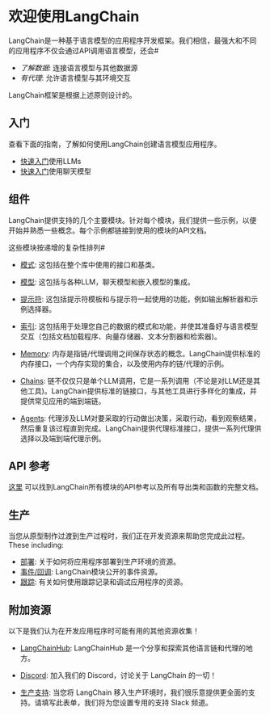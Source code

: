# 欢迎使用LangChain


LangChain是一种基于语言模型的应用程序开发框架。我们相信，最强大和不同的应用程序不仅会通过API调用语言模型，还会#


- _了解数据_: 连接语言模型与其他数据源
- _有代理_: 允许语言模型与其环境交互


LangChain框架是根据上述原则设计的。


## 入门


查看下面的指南，了解如何使用LangChain创建语言模型应用程序。


- [快速入门](./getting-started/guide-llm.mdx)使用LLMs
- [快速入门](./getting-started/guide-chat.mdx)使用聊天模型


## 组件


LangChain提供支持的几个主要模块。针对每个模块，我们提供一些示例，以便开始并熟悉一些概念。每个示例都链接到使用的模块的API文档。


这些模块按递增的复杂性排列#


- [模式](./modules/schema/): 这包括在整个库中使用的接口和基类。


- [模型](./modules/models/): 这包括与各种LLM，聊天模型和嵌入模型的集成。


- [提示符](./modules/prompts/): 这包括提示符模板和与提示符一起使用的功能，例如输出解析器和示例选择器。


- [索引](./modules/indexes/): 这包括用于处理您自己的数据的模式和功能，并使其准备好与语言模型交互（包括文档加载程序、向量存储器、文本分割器和检索器)。


- [Memory](./modules/memory/): 内存是指链/代理调用之间保存状态的概念。LangChain提供标准的内存接口，一个内存实现的集合，以及使用内存的链/代理的示例。


- [Chains](./modules/chains/): 链不仅仅只是单个LLM调用，它是一系列调用（不论是对LLM还是其他工具)。LangChain提供标准的链接口，与其他工具进行多样化的集成，并提供常见应用的端到端链。


- [Agents](./modules/agents/): 代理涉及LLM对要采取的行动做出决策，采取行动，看到观察结果，然后重复该过程直到完成。LangChain提供代理标准接口，提供一系列代理供选择以及端到端代理示例。


## API 参考


[这里](./api/) 可以找到LangChain所有模块的API参考以及所有导出类和函数的完整文档。


## 生产


当您从原型制作过渡到生产过程时，我们正在开发资源来帮助您完成此过程。
These including:



- [部署](./production/deployment): 关于如何将应用程序部署到生产环境的资源。
- [事件/回调](./production/callbacks): LangChain模块公开的事件资源。
- [跟踪](./production/tracing): 有关如何使用跟踪记录和调试应用程序的资源。


## 附加资源

以下是我们认为在开发应用程序时可能有用的其他资源收集！

- [LangChainHub](https://github.com/hwchase17/langchain-hub): LangChainHub 是一个分享和探索其他语言链和代理的地方。

- [Discord](https://discord.gg/6adMQxSpJS): 加入我们的 Discord，讨论关于 LangChain 的一切！

- [生产支持](https://forms.gle/57d8AmXBYp8PP8tZA): 当您将 LangChain 移入生产环境时，我们很乐意提供更全面的支持。请填写此表单，我们将为您设置专用的支持 Slack 频道。

